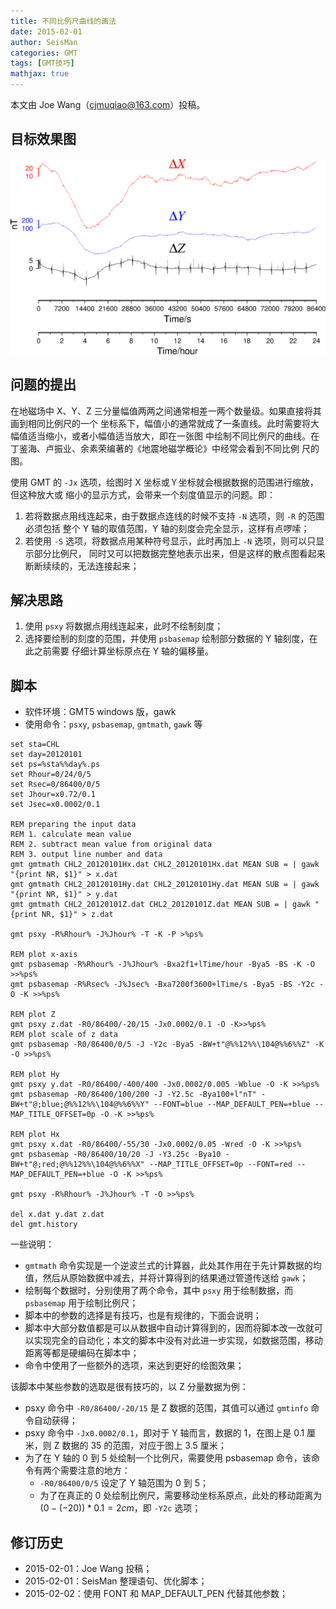 ```yaml
---
title: 不同比例尺曲线的画法
date: 2015-02-01
author: SeisMan
categories: GMT
tags: [GMT技巧]
mathjax: true
---
```


本文由 Joe Wang（cjmuqiao@163.com）投稿。

## 目标效果图

![](/images/2015020101.png)

<!--more-->

## 问题的提出

在地磁场中 X、Y、Z 三分量幅值两两之间通常相差一两个数量级。如果直接将其画到相同比例尺的一个
坐标系下，幅值小的通常就成了一条直线。此时需要将大幅值适当缩小，或者小幅值适当放大，即在一张图
中绘制不同比例尺的曲线。在丁鉴海、卢振业、余素荣编著的《地震地磁学概论》中经常会看到不同比例
尺的图。

使用 GMT 的 `-Jx` 选项，绘图时 X 坐标或Ｙ坐标就会根据数据的范围进行缩放，但这种放大或
缩小的显示方式，会带来一个刻度值显示的问题。即：

1.  若将数据点用线连起来，由于数据点连线的时候不支持 `-N` 选项，则 `-R` 的范围必须包括
    整个 Y 轴的取值范围，Y 轴的刻度会完全显示，这样有点啰嗦；
2.  若使用 `-S` 选项，将数据点用某种符号显示，此时再加上 `-N` 选项，则可以只显示部分比例尺，
    同时又可以把数据完整地表示出来，但是这样的散点图看起来断断续续的，无法连接起来；

## 解决思路

1.  使用 `psxy` 将数据点用线连起来，此时不绘制刻度；
2.  选择要绘制的刻度的范围，并使用 `psbasemap` 绘制部分数据的 Y 轴刻度，在此之前需要
    仔细计算坐标原点在 Y 轴的偏移量。

## 脚本

-   软件环境：GMT5 windows 版，gawk
-   使用命令：`psxy`, `psbasemap`, `gmtmath`, `gawk` 等

``` batch
set sta=CHL
set day=20120101
set ps=%sta%%day%.ps
set Rhour=0/24/0/5
set Rsec=0/86400/0/5
set Jhour=x0.72/0.1
set Jsec=x0.0002/0.1

REM preparing the input data
REM 1. calculate mean value
REM 2. subtract mean value from original data
REM 3. output line number and data
gmt gmtmath CHL2_20120101Hx.dat CHL2_20120101Hx.dat MEAN SUB = | gawk "{print NR, $1}" > x.dat
gmt gmtmath CHL2_20120101Hy.dat CHL2_20120101Hy.dat MEAN SUB = | gawk "{print NR, $1}" > y.dat
gmt gmtmath CHL2_20120101Z.dat CHL2_20120101Z.dat MEAN SUB = | gawk "{print NR, $1}" > z.dat

gmt psxy -R%Rhour% -J%Jhour% -T -K -P >%ps%

REM plot x-axis
gmt psbasemap -R%Rhour% -J%Jhour% -Bxa2f1+lTime/hour -Bya5 -BS -K -O >>%ps%
gmt psbasemap -R%Rsec% -J%Jsec% -Bxa7200f3600+lTime/s -Bya5 -BS -Y2c -O -K >>%ps%

REM plot Z
gmt psxy z.dat -R0/86400/-20/15 -Jx0.0002/0.1 -O -K>>%ps%
REM plot scale of z data
gmt psbasemap -R0/86400/0/5 -J -Y2c -Bya5 -BW+t"@%%12%%\104@%%6%%Z" -K -O >>%ps%

REM plot Hy
gmt psxy y.dat -R0/86400/-400/400 -Jx0.0002/0.005 -Wblue -O -K >>%ps%
gmt psbasemap -R0/86400/100/200 -J -Y2.5c -Bya100+l"nT" -BW+t"@;blue;@%%12%%\104@%%6%%Y" --FONT=blue --MAP_DEFAULT_PEN=+blue --MAP_TITLE_OFFSET=0p -O -K >>%ps%

REM plot Hx
gmt psxy x.dat -R0/86400/-55/30 -Jx0.0002/0.05 -Wred -O -K >>%ps%
gmt psbasemap -R0/86400/10/20 -J -Y3.25c -Bya10 -BW+t"@;red;@%%12%%\104@%%6%%X" --MAP_TITLE_OFFSET=0p --FONT=red --MAP_DEFAULT_PEN=+blue -O -K >>%ps%

gmt psxy -R%Rhour% -J%Jhour% -T -O >>%ps%

del x.dat y.dat z.dat
del gmt.history
```

一些说明：

-   `gmtmath` 命令实现是一个逆波兰式的计算器，此处其作用在于先计算数据的均值，然后从原始数据中减去，并将计算得到的结果通过管道传送给 `gawk`；
-   绘制每个数据时，分别使用了两个命令，其中 `psxy` 用于绘制数据，而 `psbasemap` 用于绘制比例尺；
-   脚本中的参数的选择是有技巧，也是有规律的，下面会说明；
-   脚本中大部分数值都是可以从数据中自动计算得到的，因而将脚本改一改就可以实现完全的自动化；本文的脚本中没有对此进一步实现，如数据范围，移动距离等都是硬编码在脚本中；
-   命令中使用了一些额外的选项，来达到更好的绘图效果；

该脚本中某些参数的选取是很有技巧的，以 Z 分量数据为例：

-   psxy 命令中 `-R0/86400/-20/15` 是 Z 数据的范围，其值可以通过 `gmtinfo` 命令自动获得；
-   psxy 命令中 `-Jx0.0002/0.1`，即对于 Y 轴而言，数据的 1，在图上是 0.1 厘米，则 Z 数据的 35 的范围，对应于图上 3.5 厘米；
-   为了在 Y 轴的 0 到 5 处绘制一个比例尺，需要使用 psbasemap 命令，该命令有两个需要注意的地方：
    -   `-R0/86400/0/5` 设定了 Y 轴范围为 0 到 5；
    -   为了在真正的 0 处绘制比例尺，需要移动坐标系原点，此处的移动距离为 $(0-(-20))*0.1=2cm$，即 `-Y2c` 选项；

## 修订历史

-   2015-02-01：Joe Wang 投稿；
-   2015-02-01：SeisMan 整理语句、优化脚本；
-   2015-02-02：使用 FONT 和 MAP\_DEFAULT\_PEN 代替其他参数；
